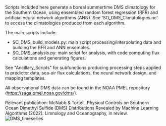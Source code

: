 Scripts included here generate a boreal summertime DMS climatology for the Southern Ocean, using ensembled random forest regression (RFR) and artificial neural network algorithms (ANN). See 'SO_DMS_Climatologies.nc' to access the climatologies produced from each algorithm.

The main scripts include: 
* SO_DMS_build_models.py: main script processing/interpolating data and building the RFR and ANN ensembles.
* SO_DMS_analysis.py: main script for analysis, with code computing flux calculations and generating figures.

See "Ancillary_Scripts" for subfunctions producing processing steps applied to predictor data, sea-air flux calculations, the neural network design, and mapping templates. 

All observational DMS data can be found in the NOAA PMEL repository (https://saga.pmel.noaa.gov/dms/).

Relevant publication: McNabb & Tortell. Physical Controls on Southern Ocean Dimethyl Sulfide (DMS) Distributions Revealed by Machine Learning Algorithms (2022). Limnology and Oceanography, in review.
![DMS_timeseries](https://user-images.githubusercontent.com/68400556/161633959-1ebbbef7-d62e-46d0-a7e0-d35cf432577e.gif)
<br>
